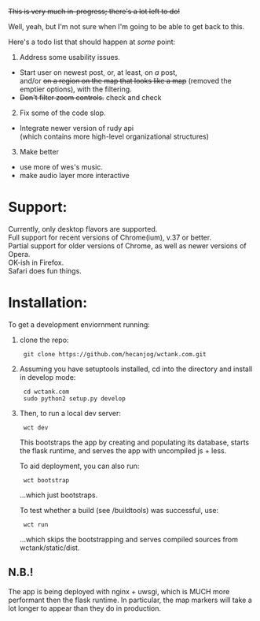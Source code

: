 ~~This is very much in-progress; there's a lot left to do!~~

Well, yeah, but I'm not sure when I'm going to be able to get back to this.    

Here's a todo list that should happen at *some* point:      

1. Address some usability issues. 
  - Start user on newest post, or, at least, on *a* post,             
    and/or ~~on a region on the map that looks like a map~~ (removed the emptier options), with the filtering.                    
  - ~~Don't filter zoom controls.~~ check and check           

2. Fix some of the code slop.          
  - Integrate newer version of rudy api     
   (which contains more high-level organizational structures)               

3. Make better           
  - use more of wes's music.             
  - make audio layer more interactive            
   
Support:
========
Currently, only desktop flavors are supported.   
Full support for recent versions of Chrome(ium), v.37 or better.     
Partial support for older versions of Chrome, as well as newer versions of Opera.     
OK-ish in Firefox.     
Safari does fun things.     

Installation:
=============
To get a development enviornment running:  

1. clone the repo:  
    
        git clone https://github.com/hecanjog/wctank.com.git  
    
2. Assuming you have setuptools installed, cd into the directory and install in develop mode:   
    
        cd wctank.com  
        sudo python2 setup.py develop

3. Then, to run a local dev server:

        wct dev
    
    This bootstraps the app by creating and populating its database, starts
    the flask runtime, and serves the app with uncompiled js + less.

    To aid deployment, you can also run:

        wct bootstrap

    ...which just bootstraps.

    To test whether a build (see /buildtools) was successful, use:

        wct run

    ...which skips the bootstrapping and serves compiled sources from wctank/static/dist.

N.B.! 
-----
The app is being deployed with nginx + uwsgi, which is MUCH more performant then the flask
runtime. In particular, the map markers will take a lot longer to appear than they do in production.
